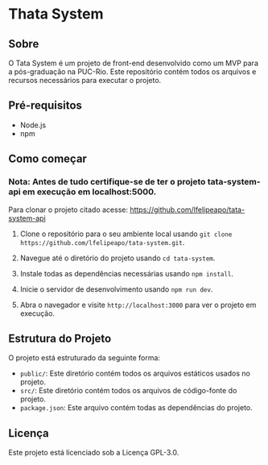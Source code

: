# Thata System

## Sobre

O Tata System é um projeto de front-end desenvolvido como um MVP para a pós-graduação na PUC-Rio. Este repositório contém todos os arquivos e recursos necessários para executar o projeto.

## Pré-requisitos

- Node.js
- npm

## Como começar

### Nota: Antes de tudo certifique-se de ter o projeto tata-system-api em execução em localhost:5000.
Para clonar o projeto citado acesse:
https://github.com/lfelipeapo/tata-system-api

1. Clone o repositório para o seu ambiente local usando `git clone https://github.com/lfelipeapo/tata-system.git`.

2. Navegue até o diretório do projeto usando `cd tata-system`.

3. Instale todas as dependências necessárias usando `npm install`.

4. Inicie o servidor de desenvolvimento usando `npm run dev`.

5. Abra o navegador e visite `http://localhost:3000` para ver o projeto em execução.

## Estrutura do Projeto

O projeto está estruturado da seguinte forma:

- `public/`: Este diretório contém todos os arquivos estáticos usados no projeto.
- `src/`: Este diretório contém todos os arquivos de código-fonte do projeto.
- `package.json`: Este arquivo contém todas as dependências do projeto.

## Licença

Este projeto está licenciado sob a Licença GPL-3.0.
